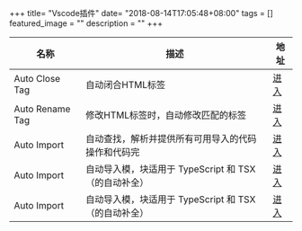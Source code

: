 +++
title= "Vscode插件"
date= "2018-08-14T17:05:48+08:00"
tags = []
featured_image = ""
description = ""
+++

|名称             |描述             |地址             |
|-----------------|-----------------|-----------------|
|Auto Close Tag|自动闭合HTML标签|[进入](https://marketplace.visualstudio.com/items?itemName=formulahendry.auto-close-tag)|
|Auto Rename Tag|修改HTML标签时，自动修改匹配的标签|[进入](https://marketplace.visualstudio.com/items?itemName=formulahendry.auto-rename-tag)|
|Auto Import|自动查找，解析并提供所有可用导入的代码操作和代码完|[进入](https://marketplace.visualstudio.com/items?itemName=steoates.autoimport)|
|Auto Import|自动导入模，块适用于 TypeScript 和 TSX（的自动补全）|[进入](https://marketplace.visualstudio.com/items?itemName=steoates.autoimport)|
|Auto Import|自动导入模，块适用于 TypeScript 和 TSX（的自动补全）|[进入](https://marketplace.visualstudio.com/items?itemName=steoates.autoimport)|